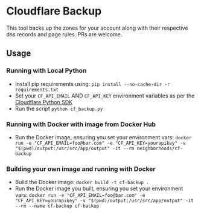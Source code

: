 # Cloudflare Backup

This tool backs up the zones for your account along with their respective dns records and page rules. PRs are welcome.

## Usage

### Running with Local Python

* Install pip requirements using: `pip install --no-cache-dir -r requirements.txt`
* Set your `CF_API_EMAIL` AND `CF_API_KEY` environment variables as per the [Cloudflare Python SDK](https://github.com/cloudflare/python-cloudflare)
* Run the script `python cf_backup.py`

### Running with Docker with image from Docker Hub

* Run the Docker image, ensuring you set your environment vars: `docker run -e "CF_API_EMAIL=foo@bar.com" -e "CF_API_KEY=yourapikey" -v "$(pwd)/output:/usr/src/app/output" -it --rm neighborhoods/cf-backup`

### Building your own image and running with Docker

* Build the Docker image: `docker build -t cf-backup .`
* Run the Docker image you built, ensuring you set your environment vars: `docker run -e "CF_API_EMAIL=foo@bar.com" -e "CF_API_KEY=yourapikey" -v "$(pwd)/output:/usr/src/app/output" -it --rm --name cf-backup cf-backup`